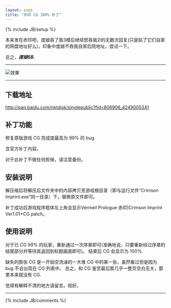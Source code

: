 ```yaml
---
layout: page
title: "赤印 CG 100% 补丁"
---
```

{% include JB/setup %}

本来发在赤印吧，度娘吞了我3楼后继续怒吞我2l的无数次回复(只是贴了它们自家的网盘地址好么)，印象中度娘不吞我自家后院地址，尝试一下。

总之，***度娘SB***.

---

![效果]({{BASE_PATH}}/images/game/cifix.jpg)

---

## 下载地址

<http://pan.baidu.com/netdisk/singlepublic?fid=806906_4249005341>

## 补丁功能

修复原版游戏 CG 完成度最高为 99% 的 bug.

含官方补丁内容。

对于此补丁不做任何担保，请注意备份。

## 安装说明

解压缩后将解压后文件夹中的内容拷贝至游戏根目录（即与运行文件“Crimson Imprint.exe”同一目录）下，替换原文件即可。

补丁成功后游戏程序框体左上角会显示Vermeil Prologue 赤印|Crimson Imprint Ver1.01+CG patch。

## 使用说明

对于已 CG 99% 的玩家，重新通过一次序章即可(准确地说，只要重新经过序章的结尾部分并等待其返回到标题画面即可)。
结束后 CG 会显示为 100%.

缺失的那张 CG 是一开始空洗澡的一大堆 CG 中的某一张，虽然看过但是因为 bug 不会出现在 CG 列表中。
总之，和 CG 鉴赏最后那几乎一整页空白无关，那里本来就没有 CG.

觉得有解释不清的地方请留言。祝好。

---

{% include JB/comments %}

